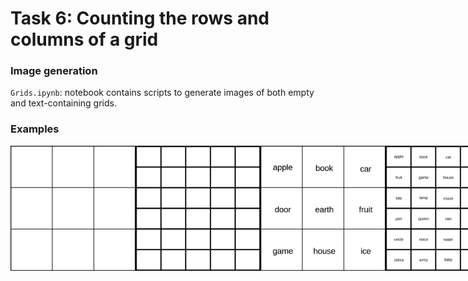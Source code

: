 # Task 6: Counting the rows and columns of a grid


### Image generation

`Grids.ipynb`: notebook contains scripts to generate images of both empty and text-containing grids.


### Examples

<div style="display: flex; flex-direction: row;">
<img src="images/blank_grid_3x3_2000_10.png" alt="Alt text" width="200"/>
<img src="images/blank_grid_6x5_2000_20.png" alt="Alt text" width="200"/>
<img src="images/grid_3x3_2000_10.png" alt="Alt text" width="200"/>
<img src="images/grid_6x5_2000_20.png" alt="Alt text" width="200"/>
</div>
